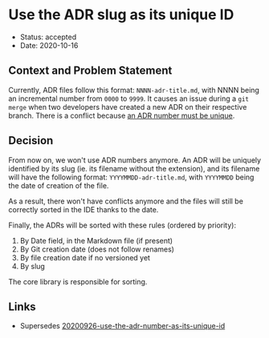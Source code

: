 # Use the ADR slug as its unique ID

- Status: accepted
- Date: 2020-10-16

## Context and Problem Statement

Currently, ADR files follow this format: `NNNN-adr-title.md`, with NNNN being an incremental number from `0000` to `9999`.
It causes an issue during a `git merge` when two developers have created a new ADR on their respective branch.
There is a conflict because [an ADR number must be unique](20200926-use-the-adr-number-as-its-unique-id.md).

## Decision

From now on, we won't use ADR numbers anymore.
An ADR will be uniquely identified by its slug (ie. its filename without the extension), and its filename will have the following format: `YYYYMMDD-adr-title.md`, with `YYYYMMDD` being the date of creation of the file.

As a result, there won't have conflicts anymore and the files will still be correctly sorted in the IDE thanks to the date.

Finally, the ADRs will be sorted with these rules (ordered by priority):

1. By Date field, in the Markdown file (if present)
2. By Git creation date (does not follow renames)
3. By file creation date if no versioned yet
4. By slug

The core library is responsible for sorting.

## Links

- Supersedes [20200926-use-the-adr-number-as-its-unique-id](20200926-use-the-adr-number-as-its-unique-id.md)
